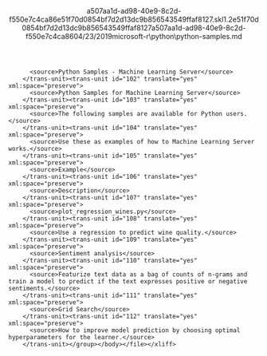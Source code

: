 <?xml version="1.0"?><xliff version="1.2" xmlns="urn:oasis:names:tc:xliff:document:1.2" xmlns:xsi="http://www.w3.org/2001/XMLSchema-instance" xsi:schemaLocation="urn:oasis:names:tc:xliff:document:1.2 xliff-core-1.2-transitional.xsd"><file datatype="xml" original="python-samples.md" source-language="en-US" target-language="en-US"><header><tool tool-id="mdxliff" tool-name="mdxliff" tool-version="1.0-1931010" tool-company="Microsoft" /><xliffext:skl_file_name xmlns:xliffext="urn:microsoft:content:schema:xliffextensions">a507aa1d-ad98-40e9-8c2d-f550e7c4ca86e51f70d0854bf7d2d13dc9b856543549ffaf8127.skl</xliffext:skl_file_name><xliffext:version xmlns:xliffext="urn:microsoft:content:schema:xliffextensions">1.2</xliffext:version><xliffext:ms.openlocfilehash xmlns:xliffext="urn:microsoft:content:schema:xliffextensions">e51f70d0854bf7d2d13dc9b856543549ffaf8127</xliffext:ms.openlocfilehash><xliffext:ms.sourcegitcommit xmlns:xliffext="urn:microsoft:content:schema:xliffextensions">a507aa1d-ad98-40e9-8c2d-f550e7c4ca86</xliffext:ms.sourcegitcommit><xliffext:ms.lasthandoff xmlns:xliffext="urn:microsoft:content:schema:xliffextensions">04/23/2019</xliffext:ms.lasthandoff><xliffext:ms.openlocfilepath xmlns:xliffext="urn:microsoft:content:schema:xliffextensions">microsoft-r\python\python-samples.md</xliffext:ms.openlocfilepath></header><body><group id="content" extype="content"><trans-unit id="101" translate="yes" xml:space="preserve" restype="x-metadata">
          <source>Python Samples - Machine Learning Server</source>
        </trans-unit><trans-unit id="102" translate="yes" xml:space="preserve">
          <source>Python Samples for Machine Learning Server</source>
        </trans-unit><trans-unit id="103" translate="yes" xml:space="preserve">
          <source>The following samples are available for Python users.</source>
        </trans-unit><trans-unit id="104" translate="yes" xml:space="preserve">
          <source>Use these as examples of how to Machine Learning Server works.</source>
        </trans-unit><trans-unit id="105" translate="yes" xml:space="preserve">
          <source>Example</source>
        </trans-unit><trans-unit id="106" translate="yes" xml:space="preserve">
          <source>Description</source>
        </trans-unit><trans-unit id="107" translate="yes" xml:space="preserve">
          <source>plot_regression_wines.py</source>
        </trans-unit><trans-unit id="108" translate="yes" xml:space="preserve">
          <source>Use a regression to predict wine quality.</source>
        </trans-unit><trans-unit id="109" translate="yes" xml:space="preserve">
          <source>Sentiment analysis</source>
        </trans-unit><trans-unit id="110" translate="yes" xml:space="preserve">
          <source>Featurize text data as a bag of counts of n-grams and train a model to predict if the text expresses positive or negative sentiments.</source>
        </trans-unit><trans-unit id="111" translate="yes" xml:space="preserve">
          <source>Grid Search</source>
        </trans-unit><trans-unit id="112" translate="yes" xml:space="preserve">
          <source>How to improve model prediction by choosing optimal hyperparameters for the learner.</source>
        </trans-unit></group></body></file></xliff>